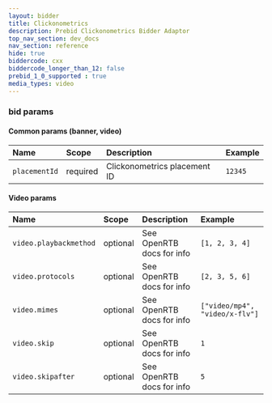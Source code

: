 ```yaml
---
layout: bidder
title: Clickonometrics
description: Prebid Clickonometrics Bidder Adaptor 
top_nav_section: dev_docs
nav_section: reference
hide: true
biddercode: cxx
biddercode_longer_than_12: false
prebid_1_0_supported : true
media_types: video
---
```



### bid params

#### Common params (banner, video)

| Name | Scope | Description | Example |
| :--- | :---- | :---------- | :------ |
| `placementId` | required | Clickonometrics placement ID | `12345` |

#### Video params
| Name | Scope | Description | Example |
| :--- | :---- | :---------- | :------ |
| `video.playbackmethod` | optional | See OpenRTB docs for info | `[1, 2, 3, 4]` |
| `video.protocols` | optional | See OpenRTB docs for info | `[2, 3, 5, 6]` |
| `video.mimes` | optional | See OpenRTB docs for info | `["video/mp4", "video/x-flv"]` |
| `video.skip` | optional | See OpenRTB docs for info | `1` |
| `video.skipafter` | optional | See OpenRTB docs for info | `5` |